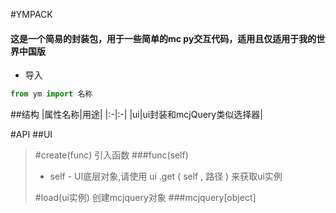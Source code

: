 #YMPACK
#### 这是一个简易的封装包，用于一些简单的mc py交互代码，适用且仅适用于我的世界中国版
- 导入
```python
from ym import 名称
```
##结构
|属性名称|用途|
|:-|:-|
|ui|ui封装和mcjQuery类似选择器|

#API
##UI
>#create(func) 引入函数
>###func(self)
>- self - UI底层对象,请使用 ui .get ( self , 路径 ) 来获取ui实例
>
>#load(ui实例) 创建mcjquery对象 
>###mcjquery[object]